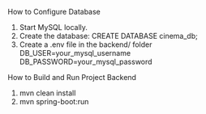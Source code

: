 How to Configure Database
1. Start MySQL locally.
2. Create the database:
  CREATE DATABASE cinema_db;
3. Create a .env file in the backend/ folder
  DB_USER=your_mysql_username
  DB_PASSWORD=your_mysql_password

How to Build and Run Project Backend
1. mvn clean install
2. mvn spring-boot:run